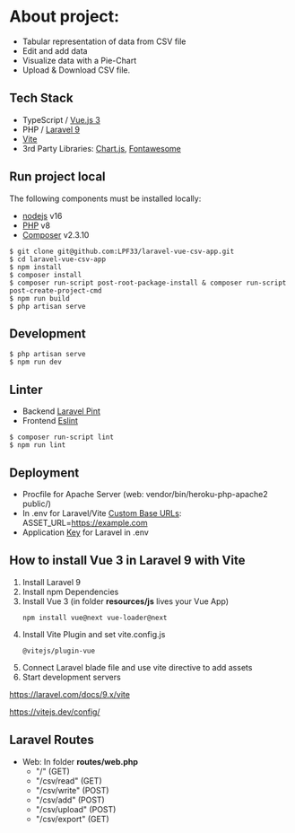# About project:

 - Tabular representation of data from CSV file 
 - Edit and add data 
 - Visualize data with a Pie-Chart
 - Upload & Download CSV file.

## Tech Stack

- TypeScript / [Vue.js 3](https://vuejs.org/)
- PHP / [Laravel 9](https://laravel.com/)
- [Vite](https://laravel.com/docs/9.x/vite)
- 3rd Party Libraries: [Chart.js](https://vue-chartjs.org/), [Fontawesome](https://fontawesome.com/icons)

## Run project local

The following components must be installed locally:

- [nodejs](https://nodejs.org/en/) v16
- [PHP](https://dotnet.microsoft.com/download) v8
- [Composer](https://getcomposer.org/) v2.3.10

```console
$ git clone git@github.com:LPF33/laravel-vue-csv-app.git
$ cd laravel-vue-csv-app
$ npm install
$ composer install
$ composer run-script post-root-package-install & composer run-script post-create-project-cmd
$ npm run build
$ php artisan serve
```

## Development

```console
$ php artisan serve
$ npm run dev
```

## Linter

- Backend [Laravel Pint](https://laravel.com/docs/9.x/pint)
- Frontend [Eslint](https://eslint.org/)
  
```console
$ composer run-script lint 
$ npm run lint
```

## Deployment

- Procfile for Apache Server (web: vendor/bin/heroku-php-apache2 public/)
- In .env for Laravel/Vite [Custom Base URLs](https://laravel.com/docs/9.x/vite#custom-base-urls): ASSET_URL=https://example.com
- Application [Key](https://laravel.com/docs/7.x/installation) for Laravel in .env 

## How to install Vue 3 in Laravel 9 with Vite

1. Install Laravel 9
2. Install npm Dependencies
3. Install Vue 3 (in folder **resources/js** lives your Vue App)
   ```console
   npm install vue@next vue-loader@next
    ```
4. Install Vite Plugin and set vite.config.js
    ```console
    @vitejs/plugin-vue
    ```
5. Connect Laravel blade file and use vite directive to add assets
6. Start development servers

https://laravel.com/docs/9.x/vite

https://vitejs.dev/config/

## Laravel Routes
  - Web: In folder **routes/web.php**
    - "/" (GET)
    - "/csv/read" (GET)
    - "/csv/write" (POST)
    - "/csv/add" (POST)
    - "/csv/upload" (POST)
    - "/csv/export" (GET)